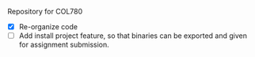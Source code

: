 Repository for COL780

- [x] Re-organize code
- [ ] Add install project feature, so that binaries can be exported and given for assignment submission.
